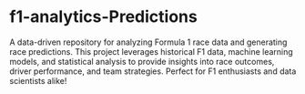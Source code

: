 # f1-analytics-Predictions
A data-driven repository for analyzing Formula 1 race data and generating race predictions. This project leverages historical F1 data, machine learning models, and statistical analysis to provide insights into race outcomes, driver performance, and team strategies. Perfect for F1 enthusiasts and data scientists alike!
